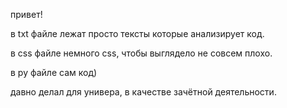 привет! 

в txt файле лежат просто тексты которые анализирует код.

в css файле немного css, чтобы выглядело не совсем плохо.

в py файле сам код)

давно делал для универа, в качестве зачётной деятельности.
